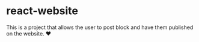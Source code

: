 # react-website
This is a project that allows the user to post block and have them published on the website. :heart:

